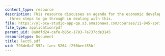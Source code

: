 ```yaml
---
content_type: resource
description: This resource discusses an agenda for the economic development plan and
  three steps to go through in dealing with this.
file: https://ol-ocw-studio-app-qa.s3.amazonaws.com/courses/11-945-springfield-studio-fall-2005/793de0a7552cfaec5264f250beef85bf_lect5.pdf
file_type: application/pdf
parent_uid: 8a0dfd24-cafe-b85c-1793-7a737cde3145
resourcetype: Document
title: lect5.pdf
uid: 793de0a7-552c-faec-5264-f250beef85bf
---
```

